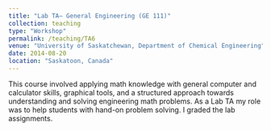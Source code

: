 ```yaml
---
title: "Lab TA– General Engineering (GE 111)"
collection: teaching
type: "Workshop"
permalink: /teaching/TA6
venue: "University of Saskatchewan, Department of Chemical Engineering"
date: 2014-08-20
location: "Saskatoon, Canada"
--- 
```


This course involved  applying math knowledge with general computer
and calculator skills, graphical tools, and a structured
approach towards understanding and solving engineering
math problems. As a Lab TA my role was to help students with hand-on problem solving. I graded the lab assignments. 

